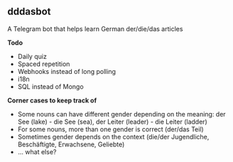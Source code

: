 ## dddasbot
A Telegram bot that helps learn German der/die/das articles

**Todo**
- Daily quiz
- Spaced repetition
- Webhooks instead of long polling
- i18n
- SQL instead of Mongo

**Corner cases to keep track of**
- Some nouns can have different gender depending on the meaning: der See (lake) - die See (sea), der Leiter (leader) - die Leiter (ladder)
- For some nouns, more than one gender is correct (der/das Teil)
- Sometimes gender depends on the context (die/der Jugendliche, Beschäftigte, Erwachsene, Geliebte)
- ... what else?
